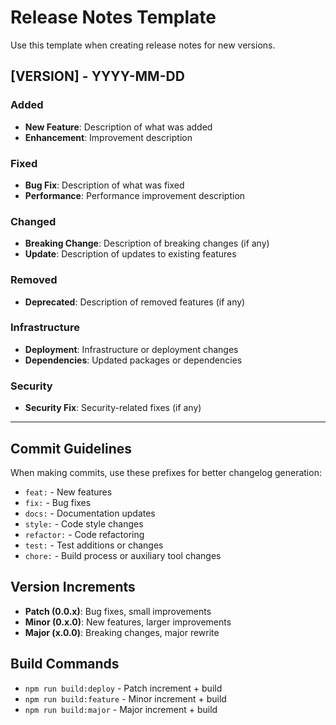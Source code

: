 # Release Notes Template

Use this template when creating release notes for new versions.

## [VERSION] - YYYY-MM-DD

### Added
- **New Feature**: Description of what was added
- **Enhancement**: Improvement description

### Fixed
- **Bug Fix**: Description of what was fixed
- **Performance**: Performance improvement description

### Changed
- **Breaking Change**: Description of breaking changes (if any)
- **Update**: Description of updates to existing features

### Removed
- **Deprecated**: Description of removed features (if any)

### Infrastructure
- **Deployment**: Infrastructure or deployment changes
- **Dependencies**: Updated packages or dependencies

### Security
- **Security Fix**: Security-related fixes (if any)

---

## Commit Guidelines

When making commits, use these prefixes for better changelog generation:
- `feat:` - New features
- `fix:` - Bug fixes
- `docs:` - Documentation updates
- `style:` - Code style changes
- `refactor:` - Code refactoring
- `test:` - Test additions or changes
- `chore:` - Build process or auxiliary tool changes

## Version Increments

- **Patch (0.0.x)**: Bug fixes, small improvements
- **Minor (0.x.0)**: New features, larger improvements
- **Major (x.0.0)**: Breaking changes, major rewrite

## Build Commands

- `npm run build:deploy` - Patch increment + build
- `npm run build:feature` - Minor increment + build  
- `npm run build:major` - Major increment + build 